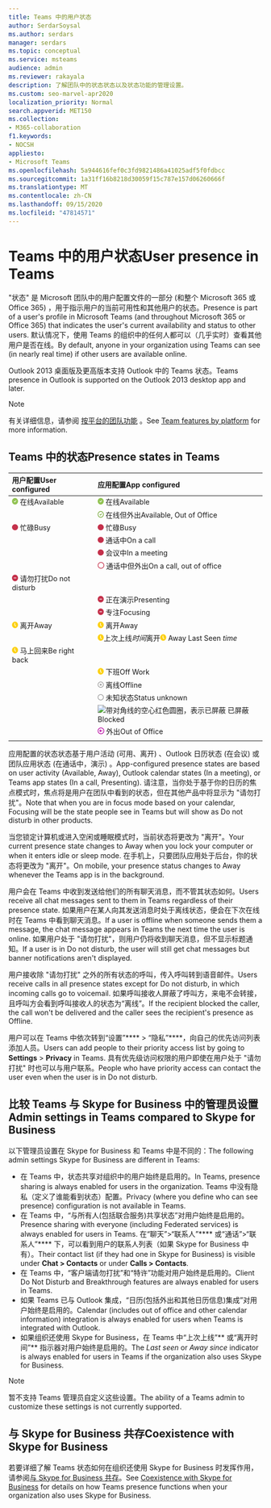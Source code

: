 ```yaml
---
title: Teams 中的用户状态
author: SerdarSoysal
ms.author: serdars
manager: serdars
ms.topic: conceptual
ms.service: msteams
audience: admin
ms.reviewer: rakayala
description: 了解团队中的状态状态以及状态功能的管理设置。
ms.custom: seo-marvel-apr2020
localization_priority: Normal
search.appverid: MET150
ms.collection:
- M365-collaboration
f1.keywords:
- NOCSH
appliesto:
- Microsoft Teams
ms.openlocfilehash: 5a944616fef0c3fd9821486a41025adf5f0fdbcc
ms.sourcegitcommit: 1a31ff16b8218d30059f15c787e157d06260666f
ms.translationtype: MT
ms.contentlocale: zh-CN
ms.lasthandoff: 09/15/2020
ms.locfileid: "47814571"
---
```

# <a name="user-presence-in-teams"></a><span data-ttu-id="fedf6-103">Teams 中的用户状态</span><span class="sxs-lookup"><span data-stu-id="fedf6-103">User presence in Teams</span></span>

<span data-ttu-id="fedf6-104">"状态" 是 Microsoft 团队中的用户配置文件的一部分 (和整个 Microsoft 365 或 Office 365) ，用于指示用户的当前可用性和其他用户的状态。</span><span class="sxs-lookup"><span data-stu-id="fedf6-104">Presence is part of a user's profile in Microsoft Teams (and throughout Microsoft 365 or Office 365) that indicates the user's current availability and status to other users.</span></span> <span data-ttu-id="fedf6-105">默认情况下，使用 Teams 的组织中的任何人都可以（几乎实时）查看其他用户是否在线。</span><span class="sxs-lookup"><span data-stu-id="fedf6-105">By default, anyone in your organization using Teams can see (in nearly real time) if other users are available online.</span></span>

<span data-ttu-id="fedf6-106">Outlook 2013 桌面版及更高版本支持 Outlook 中的 Teams 状态。</span><span class="sxs-lookup"><span data-stu-id="fedf6-106">Teams presence in Outlook is supported on the Outlook 2013 desktop app and later.</span></span>

 > [!Note]
 > <span data-ttu-id="fedf6-107">有关详细信息，请参阅 [按平台的团队功能](https://support.microsoft.com/office/teams-features-by-platform-debe7ff4-7db4-4138-b7d0-fcc276f392d3) 。</span><span class="sxs-lookup"><span data-stu-id="fedf6-107">See [Team features by platform](https://support.microsoft.com/office/teams-features-by-platform-debe7ff4-7db4-4138-b7d0-fcc276f392d3) for more information.</span></span>

## <a name="presence-states-in-teams"></a><span data-ttu-id="fedf6-108">Teams 中的状态</span><span class="sxs-lookup"><span data-stu-id="fedf6-108">Presence states in Teams</span></span>

|<span data-ttu-id="fedf6-109">用户配置</span><span class="sxs-lookup"><span data-stu-id="fedf6-109">User configured</span></span>|<span data-ttu-id="fedf6-110">应用配置</span><span class="sxs-lookup"><span data-stu-id="fedf6-110">App configured</span></span>|
|:--- |:---|
| ![实心绿色复选标记，表示在线状态](media/Presence_Available.png) <span data-ttu-id="fedf6-112">在线</span><span class="sxs-lookup"><span data-stu-id="fedf6-112">Available</span></span>|![实心绿色复选标记，表示在线状态](media/Presence_Available.png) <span data-ttu-id="fedf6-114">在线</span><span class="sxs-lookup"><span data-stu-id="fedf6-114">Available</span></span>|
|| ![空心绿色复选标记，表示在线但外出](media/Presence_Available_OOF.png) <span data-ttu-id="fedf6-116">在线但外出</span><span class="sxs-lookup"><span data-stu-id="fedf6-116">Available, Out of Office</span></span> |
|  ![实心红色圆圈，表示忙碌](media/Presence_Busy.png) <span data-ttu-id="fedf6-118">忙碌</span><span class="sxs-lookup"><span data-stu-id="fedf6-118">Busy</span></span> |  ![实心红色圆圈，表示忙碌](media/Presence_Busy.png) <span data-ttu-id="fedf6-120">忙碌</span><span class="sxs-lookup"><span data-stu-id="fedf6-120">Busy</span></span>  |
|| ![实心红色圆圈，表示通话忙](media/Presence_Busy.png) <span data-ttu-id="fedf6-122">通话中</span><span class="sxs-lookup"><span data-stu-id="fedf6-122">On a call</span></span>|
|| ![实心红色圆圈，表示开会忙](media/Presence_Busy.png) <span data-ttu-id="fedf6-124">会议中</span><span class="sxs-lookup"><span data-stu-id="fedf6-124">In a meeting</span></span> |
|| ![空心红色圆圈，表示忙碌](media/Presence_Busy_OOF.png) <span data-ttu-id="fedf6-126">通话中但外出</span><span class="sxs-lookup"><span data-stu-id="fedf6-126">On a call, out of office</span></span>|
|  ![带白线的红色圆圈，表示请勿打扰](media/Presence_DND.png) <span data-ttu-id="fedf6-128">请勿打扰</span><span class="sxs-lookup"><span data-stu-id="fedf6-128">Do not disturb</span></span> ||
|| ![带白线的红色圆圈，表示正在演示](media/Presence_DND.png) <span data-ttu-id="fedf6-130">正在演示</span><span class="sxs-lookup"><span data-stu-id="fedf6-130">Presenting</span></span>|
|| ![带白线的红色圆圈，表示专注](media/Presence_DND.png) <span data-ttu-id="fedf6-132">专注</span><span class="sxs-lookup"><span data-stu-id="fedf6-132">Focusing</span></span>|
| ![黄色时钟图标，表示离开](media/Presence_Away.png) <span data-ttu-id="fedf6-134">离开</span><span class="sxs-lookup"><span data-stu-id="fedf6-134">Away</span></span>| ![黄色时钟图标，表示离开](media/Presence_Away.png) <span data-ttu-id="fedf6-136">离开</span><span class="sxs-lookup"><span data-stu-id="fedf6-136">Away</span></span>|
|| <span data-ttu-id="fedf6-137">![黄色时钟图标，表示离开](media/Presence_Away.png)上次上线*时间*离开</span><span class="sxs-lookup"><span data-stu-id="fedf6-137">![Yellow clock icon, indicates away](media/Presence_Away.png) Away Last Seen *time*</span></span>|
|![黄色时钟图标，表示离开但马上回来](media/Presence_Away.png) <span data-ttu-id="fedf6-139">马上回来</span><span class="sxs-lookup"><span data-stu-id="fedf6-139">Be right back</span></span>| |
|| ![黄色时钟图标，表示下班离开](media/Presence_Away.png)  <span data-ttu-id="fedf6-141">下班</span><span class="sxs-lookup"><span data-stu-id="fedf6-141">Off Work</span></span>|
|| ![带 x 的灰色圆圈，表示离线](media/Presence_Offline.png) <span data-ttu-id="fedf6-143">离线</span><span class="sxs-lookup"><span data-stu-id="fedf6-143">Offline</span></span> |
|| ![空心灰色圆圈，表示未知状态](media/Presence_Unknown.png) <span data-ttu-id="fedf6-145">未知状态</span><span class="sxs-lookup"><span data-stu-id="fedf6-145">Status unknown</span></span>|
||![带对角线的空心红色圆圈，表示已屏蔽](media/Presence_Blocked.png) <span data-ttu-id="fedf6-147">已屏蔽</span><span class="sxs-lookup"><span data-stu-id="fedf6-147">Blocked</span></span> |
|| ![带箭头的紫色圆圈，表示外出](media/Presence_OOF.png) <span data-ttu-id="fedf6-149">外出</span><span class="sxs-lookup"><span data-stu-id="fedf6-149">Out of Office</span></span>|
|||

<span data-ttu-id="fedf6-150">应用配置的状态状态基于用户活动 (可用、离开) 、Outlook 日历状态 (在会议) 或团队应用状态 (在通话中，演示) 。</span><span class="sxs-lookup"><span data-stu-id="fedf6-150">App-configured presence states are based on user activity (Available, Away), Outlook calendar states (In a meeting), or Teams app states (In a call, Presenting).</span></span> <span data-ttu-id="fedf6-151">请注意，当你处于基于你的日历的焦点模式时，焦点将是用户在团队中看到的状态，但在其他产品中将显示为 "请勿打扰"。</span><span class="sxs-lookup"><span data-stu-id="fedf6-151">Note that when you are in focus mode based on your calendar, Focusing will be the state people see in Teams but will show as Do not disturb in other products.</span></span>

<span data-ttu-id="fedf6-152">当您锁定计算机或进入空闲或睡眠模式时，当前状态将更改为 "离开"。</span><span class="sxs-lookup"><span data-stu-id="fedf6-152">Your current presence state changes to Away when you lock your computer or when it enters idle or sleep mode.</span></span> <span data-ttu-id="fedf6-153">在手机上，只要团队应用处于后台，你的状态将更改为 "离开"。</span><span class="sxs-lookup"><span data-stu-id="fedf6-153">On mobile, your presence status changes to Away whenever the Teams app is in the background.</span></span>

<span data-ttu-id="fedf6-154">用户会在 Teams 中收到发送给他们的所有聊天消息，而不管其状态如何。</span><span class="sxs-lookup"><span data-stu-id="fedf6-154">Users receive all chat messages sent to them in Teams regardless of their presence state.</span></span> <span data-ttu-id="fedf6-155">如果用户在某人向其发送消息时处于离线状态，便会在下次在线时在 Teams 中看到聊天消息。</span><span class="sxs-lookup"><span data-stu-id="fedf6-155">If a user is offline when someone sends them a message, the chat message appears in Teams the next time the user is online.</span></span> <span data-ttu-id="fedf6-156">如果用户处于 "请勿打扰"，则用户仍将收到聊天消息，但不显示标题通知。</span><span class="sxs-lookup"><span data-stu-id="fedf6-156">If a user is in Do not disturb, the user will still get chat messages but banner notifications aren't displayed.</span></span>

<span data-ttu-id="fedf6-157">用户接收除 "请勿打扰" 之外的所有状态的呼叫，传入呼叫转到语音邮件。</span><span class="sxs-lookup"><span data-stu-id="fedf6-157">Users receive calls in all presence states except for Do not disturb, in which incoming calls go to voicemail.</span></span> <span data-ttu-id="fedf6-158">如果呼叫接收人屏蔽了呼叫方，来电不会转接，且呼叫方会看到呼叫接收人的状态为“离线”。</span><span class="sxs-lookup"><span data-stu-id="fedf6-158">If the recipient blocked the caller, the call won't be delivered and the caller sees the recipient's presence as Offline.</span></span>

<span data-ttu-id="fedf6-159">用户可以在 Teams 中依次转到“设置”\*\*\*\* > “隐私”\*\*\*\*，向自己的优先访问列表添加人员。</span><span class="sxs-lookup"><span data-stu-id="fedf6-159">Users can add people to their priority access list by going to **Settings** > **Privacy** in Teams.</span></span> <span data-ttu-id="fedf6-160">具有优先级访问权限的用户即使在用户处于 "请勿打扰" 时也可以与用户联系。</span><span class="sxs-lookup"><span data-stu-id="fedf6-160">People who have priority access can contact the user even when the user is in Do not disturb.</span></span>

## <a name="admin-settings-in-teams-compared-to-skype-for-business"></a><span data-ttu-id="fedf6-161">比较 Teams 与 Skype for Business 中的管理员设置</span><span class="sxs-lookup"><span data-stu-id="fedf6-161">Admin settings in Teams compared to Skype for Business</span></span>

<span data-ttu-id="fedf6-162">以下管理员设置在 Skype for Business 和 Teams 中是不同的：</span><span class="sxs-lookup"><span data-stu-id="fedf6-162">The following admin settings Skype for Business are different in Teams:</span></span>

- <span data-ttu-id="fedf6-163">在 Teams 中，状态共享对组织中的用户始终是启用的。</span><span class="sxs-lookup"><span data-stu-id="fedf6-163">In Teams, presence sharing is always enabled for users in the organization.</span></span> <span data-ttu-id="fedf6-164">Teams 中没有隐私（定义了谁能看到状态）配置。</span><span class="sxs-lookup"><span data-stu-id="fedf6-164">Privacy (where you define who can see presence) configuration is not available in Teams.</span></span>
- <span data-ttu-id="fedf6-165">在 Teams 中，“与所有人(包括联合服务)共享状态”对用户始终是启用的。</span><span class="sxs-lookup"><span data-stu-id="fedf6-165">Presence sharing with everyone (including Federated services) is always enabled for users in Teams.</span></span> <span data-ttu-id="fedf6-166">在“聊天”>“联系人”\*\*\*\* 或“通话”>“联系人”\*\*\*\* 下，可以看到用户的联系人列表（如果 Skype for Business 中有）。</span><span class="sxs-lookup"><span data-stu-id="fedf6-166">Their contact list (if they had one in Skype for Business) is visible under **Chat > Contacts** or under **Calls > Contacts**.</span></span>
- <span data-ttu-id="fedf6-167">在 Teams 中，“客户端请勿打扰”和“特许”功能对用户始终是启用的。</span><span class="sxs-lookup"><span data-stu-id="fedf6-167">Client Do Not Disturb and Breakthrough features are always enabled for users in Teams.</span></span>
- <span data-ttu-id="fedf6-168">如果 Teams 已与 Outlook 集成，“日历(包括外出和其他日历信息)集成”对用户始终是启用的。</span><span class="sxs-lookup"><span data-stu-id="fedf6-168">Calendar (includes out of office and other calendar information) integration  is always enabled for users when Teams is integrated with Outlook.</span></span>
- <span data-ttu-id="fedf6-169">如果组织还使用 Skype for Business，在 Teams 中“上次上线”\*\* 或“离开时间”\*\* 指示器对用户始终是启用的。</span><span class="sxs-lookup"><span data-stu-id="fedf6-169">The *Last seen* or *Away since*  indicator is always enabled for users in Teams if the organization also uses Skype for Business.</span></span>

> [!NOTE]
> <span data-ttu-id="fedf6-170">暂不支持 Teams 管理员自定义这些设置。</span><span class="sxs-lookup"><span data-stu-id="fedf6-170">The ability of a Teams admin to customize these settings is not currently supported.</span></span>

## <a name="coexistence-with-skype-for-business"></a><span data-ttu-id="fedf6-171">与 Skype for Business 共存</span><span class="sxs-lookup"><span data-stu-id="fedf6-171">Coexistence with Skype for Business</span></span>

<span data-ttu-id="fedf6-172">若要详细了解 Teams 状态如何在组织还使用 Skype for Business 时发挥作用，请参阅[与 Skype for Business 共存](coexistence-chat-calls-presence.md)。</span><span class="sxs-lookup"><span data-stu-id="fedf6-172">See [Coexistence with Skype for Business](coexistence-chat-calls-presence.md) for details on how Teams presence functions when your organization also uses  Skype for Business.</span></span>

